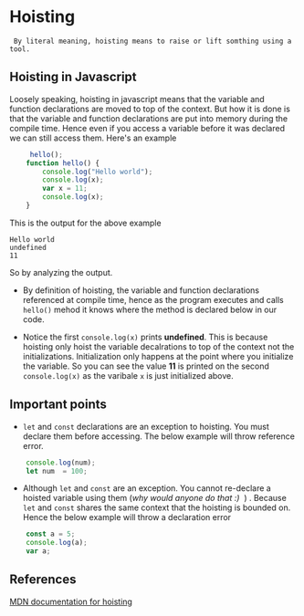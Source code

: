 # Hoisting

     By literal meaning, hoisting means to raise or lift somthing using a tool.

## Hoisting in Javascript

Loosely speaking, hoisting in javascript means that the variable and function declarations are moved to top of the context. But how it is done is that the variable and function declarations are put into memory during the compile time. Hence even if you access a variable before it was
declared we can still access them. Here's an example

```js
     hello();
    function hello() {
        console.log("Hello world");     
        console.log(x);
        var x = 11;
        console.log(x);     
    }
```

This is the output for the above example

    Hello world
    undefined
    11

So by analyzing the output.

* By definition of hoisting, the variable and function declarations referenced at compile time, hence as the program executes and calls `hello()` mehod it knows where the method is declared below in our code.

* Notice the first `console.log(x)` prints **undefined**. This is because hoisting only hoist the variable decalrations to top of the context not the initializations. Initialization only happens at the point where you initialize the variable. So you can see the value **11** is printed on the second `console.log(x)` as the varibale `x` is just initialized above.

## Important points

* `let` and `const` declarations are an exception to hoisting. You must declare them before accessing. The below example will throw  reference error.

```js
    console.log(num);
    let num  = 100;
```

* Although `let` and `const` are an exception. You cannot re-declare a hoisted variable using them (*why would anyone do that :)* &nbsp;) . Because `let` and `const` shares the same context that the hoisting is bounded on. Hence the below example will throw a declaration error

```js
    const a = 5;
    console.log(a);
    var a;
```

## References

 [MDN documentation for hoisting](https://developer.mozilla.org/en-US/docs/Glossary/Hoisting)

